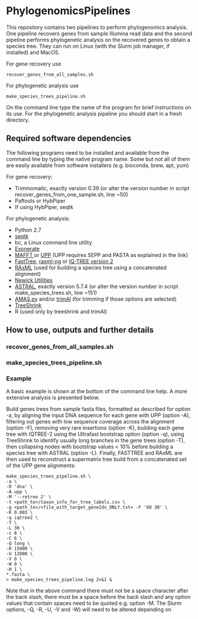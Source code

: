 # PhylogenomicsPipelines

This repository contains two pipelines to perform phylogenomics analysis. One pipeline recovers genes from sample Illumina read data and the second pipeline performs phylogenetic analysis on the recovered genes to obtain a species tree. They can run on Linux (with the Slurm job manager, if installed) and MacOS.

For gene recovery use
```
recover_genes_from_all_samples.sh
```
For phylogenetic analysis use
```
make_species_trees_pipeline.sh
```
On the command line type the name of the program for brief instructions on its use. For the phylogenetic analysis pipeline you should start in a fresh directory.
 
## Required software dependencies
The following programs need to be installed and available from the command line by typing the native program name. Some but not all of them are easily available from software installers (e.g. bioconda, brew, apt, yum)

For gene recovery:
* Trimmomatic, exactly version 0.39 (or alter the version number in script recover_genes_from_one_sample.sh, line ~50)
* Paftools or HybPiper
* If using HybPiper, seqtk

For phylogenetic analysis:
* Python 2.7
* [seqtk](https://github.com/lh3/seqtk)
* bc, a Linux command line utility
* [Exonerate](https://www.ebi.ac.uk/about/vertebrate-genomics/software/exonerate)
* [MAFFT ](https://mafft.cbrc.jp/alignment/software/) or [UPP](https://github.com/smirarab/sepp/blob/master/README.UPP.md) (UPP requires SEPP and PASTA as explained in the link)
* [FastTree](http://www.microbesonline.org/fasttree/), [raxml-ng](https://github.com/amkozlov/raxml-ng) or [IQ-TREE version 2](http://www.iqtree.org)
* [RAxML](https://github.com/stamatak/standard-RAxML) (used for building a species tree using a concatenated alignment)
* [Newick Utilities](http://cegg.unige.ch/newick_utils)
* [ASTRAL](https://github.com/smirarab/ASTRAL), exactly version 5.7.4 (or alter the version number in script make_species_trees.sh, line ~151)
* [AMAS.py](https://github.com/marekborowiec/AMAS) and/or [trimAl](http://trimal.cgenomics.org/) (for trimming if those options are selected)
* [TreeShrink](http://trimal.cgenomics.org/)
* R (used only by treeshrink and trimAl)
 
## How to use, outputs and further details  
### recover_genes_from_all_samples.sh
<!--
All options (NB - problem with presenting all options is what happens if they change - have to update here as well -OK?)
```
-s   add sample name and fastq file names via a csv table file (must have a header line);
     format: SampleName,R1FastqName,R2FastqName (required option) ]
```
File containing a list of samples and data files to recover genes from.
```
-f   FULL path to all samples(required); N.B. no filenames, just the full path to them, not a relative path and no wild cards! ]
```
Can be a full path or relative path to a single directory containing all samples to use
```
  [ -t   file name of target genes in fasta format (required option) ]
```
NEED to place an example targets file in the example folder  
```
[ -a   file name of adaptors in fasta format (required option) ]
```
You need to know what adaptors to use for your sequencing data. An example file is provided for the example data provided (Trimmomatic, palidindromic mode). STILL NEED TO ADD THIS.
```
  [ -y   Hyb-Seq program; options are 'paftools' or 'hybpiper' (default=paftools) ]
```
```
  [ -p   directory prefix for each sample (default=Sample) ]
```


```
  [ -c   number of cpu to use (default=4) ]
  [ -m   Slurm memory to use (in MB); Paftools requires >> 20000, HybPiper requires << 20000 (default=20000) ]
  [ -q   Slurm partition (queue) to use (default=fast) ]
  [ -h   prints usage and description ]
  [ -v   program version]
```
Typical example of how to run:
```
<path to>/recover_genes_from_all_samples.sh \
-s <table_file.csv> \
-t <angiosperms353TargetsFile.fasta> \
-f <fastq_files_path> \
-a <illumina_adaptors.fasta> \
-p Sample \
-c 4 \
-m 20000 \
-q main \
> recover_genes_from_all_samples.log 2>&1 &
```
Can either specify the full path to the bash script or set the path in your bash_profile file so that you can just type the name of the program on the commandline. A directory for each sample is created using the prefix specified by -p (default value is 'Sample_'). You will need to alter the Slurm options, especially the -q option to reflect the names used by your Slurm setup.

Show commandline and typical usage with explantion
e.g. throttle set to 1

-->

### make_species_trees_pipeline.sh 
### Example
A basic example is shown at the bottom of the command line help. A more extensive analysis is presented below.

Build genes trees from sample fasta files, formatted as described for option -a, by aligning the input DNA sequence for each gene with UPP (option -A),  filtering out genes with low sequence coverage across the alignment (option -F), removing very rare insertions (option -K), building each gene tree with IQTREE-2 using the Ultrafast bootstrap option (option -q), using TreeShrink to identify usually long branches in the gene trees (option -T), then collapsing nodes with bootstrap values < 10% before building a species tree with ASTRAL (option -L). Finally, FASTTREE and RAxML are then used to reconstruct a supermatrix tree build from a concatenated set of the UPP gene alignments:
```
make_species_trees_pipeline.sh \
-a \
-D 'dna' \
-A upp \
-M '--retree 2' \
-t <path_to>/taxon_info_for_tree_labels.csv \
-g <path_to>/<file_with_target_geneIds_ONLY.txt> -F '60 30' \
-K 0.003 \
-q iqtree2 \
-T \
-L 30 \
-c 8 \
-C 6 \
-Q long \
-R 15000 \
-U 12000 \
-V 0 \
-W 0 \
-H 1 \
*.fasta \
> make_species_trees_pipeline.log 2>&1 &
```
Note that in the above command there must not be a space character after the back slash, there must be a space before the back slash and any option values that contain spaces need to be quoted e.g. option -M. The Slurm options, -Q, -R, -U, -V and -W) will need to be altered depending on 


<!--
### Outputs
The main output files are listed below. Some files will only exist where relevant options have been selected    [ turn list below into a table ]
* \<geneNameId\>.dna.fasta<br>
  Gene-wise raw DNA sequence file, one gene from (all) samples in the sample set
* \<geneNameId\>.protein.fasta<br>
  Gene-wise raw protein sequence file, one gene from (all) samples in the sample set (optional)	
|	|		|-- <geneNameId>.dna.aln.for_tree.fasta					Gene DNA sequence alignment file
|	|		|-- <geneNameId>.protein.aln.for_tree.fasta				Gene protein sequence alignment file
|	|		|-- <geneNameId>.dna.gene_tree_USE_THIS.nwk				Gene tree file in Newick format				
|	|		|-- run<species_tree_runId>.summary_gene_recovery.txt		
|	|		|-- run<species_tree_runId>.summary_stats.txt
|	|		|-- run<species_tree_runId>.dna.<method>.species_tree_USE_THIS.nwk	Species tree
|	|		|-- new directoriues made



## Further info on software dependencies
Disucss it workd on different OS - developed specifically on Linux x 2 and the Darwin on macbook  HighSierra Howver I hope the pipelinces can run on other closely related OS. I coudl spend lotso tim developin and checking other OS but instead but instead it's more effficient to just curl up quietly and disappear into /dev/null. 
e.g. adding to $PATH
NB - using AMAS.py the trim option needs to exist for pipleiene to work - if it is not, you may have an older version so download the latest Github repo 

## Explanation of how pipelines work
The aim here is to describe the main steps in detail and enough to trouble shoot certain errors.
It is possible to re-run the script in the same directory but if there are files that you actually want to remove before re-running you shoudl start in a fresh direcotry. Wildcards are used to pick up the set fo fiel requried for a particualr step e.g. if you realise that you no longer need a fasta file you need to remove the modified.fasta file from the directory otherwise it will be included again. Second example: if you remove one or more genes from the analysis then existing files from the previous run will be picker up again
   -->





